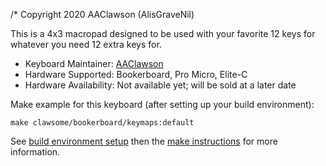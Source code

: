 /* Copyright 2020 AAClawson (AlisGraveNil)

This is a 4x3 macropad designed to be used with your favorite 12 keys for whatever you need 12 extra keys for.

- Keyboard Maintainer: [AAClawson](https://github.com/AlisGraveNil)
- Hardware Supported: Bookerboard, Pro Micro, Elite-C
- Hardware Availability: Not available yet; will be sold at a later date

Make example for this keyboard (after setting up your build environment):

    make clawsome/bookerboard/keymaps:default

See [build environment setup](https://docs.qmk.fm/#/newbs_getting_started) then the [make instructions](https://docs.qmk.fm/#/getting_started_make_guide) for more information.